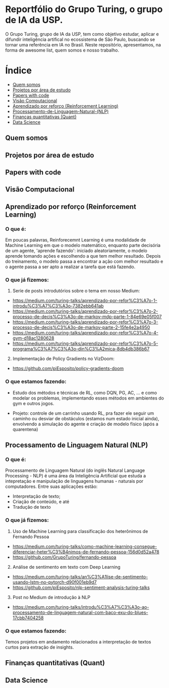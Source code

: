 # Reportfólio do Grupo Turing, o grupo de IA da USP.
O Grupo Turing, grupo de IA da USP, tem como objetivo estudar, aplicar e difundir inteligência artifical no ecossistema de São Paulo, buscando se tornar uma referência em IA no Brasil. Neste repositório, apresentamos, na forma de awesome list, quem somos e nosso trabalho.

# Índice
  * [Quem somos](#Quem-somos)
  * [Projetos por área de estudo](#Projetos-por-área-de-estudo)
  * [Papers with code](#Papers-with-code)
  * [Visão Computacional](#Visão-Computacional)
  * [Aprendizado por reforço (Reinforcement Learning)](#Aprendizado-por-reforço-(Reinforcement-Learning))
  * [Processamento-de-Linguagem-Natural-(NLP)](#)
  * [Finanças quantitativas (Quant)](#Finanças-quantitativas-(Quant))
  * [Data Science](#Data-Science)
  
## Quem somos

## Projetos por área de estudo

## Papers with code

## Visão Computacional

## Aprendizado por reforço (Reinforcement Learning)

### O que é:
Em poucas palavras, Reinforecemnt Learning é uma modalidade de Machine Learning em que o modelo matemático, enquanto parte decisória de um agente, 'aprende fazendo': iniciado aleatoriamente, o modelo aprende tomando ações e escolhendo a que tem melhor resultado. Depois do treinamento, o modelo passa a encontrar a ação com melhor resultado e o agente passa a ser apto a realizar a tarefa que está fazendo. 

### O que já fizemos:

 1. Seríe de posts introdutórios sobre o tema em nosso Medium:
  * https://medium.com/turing-talks/aprendizado-por-refor%C3%A7o-1-introdu%C3%A7%C3%A3o-7382ebb641ab
  * https://medium.com/turing-talks/aprendizado-por-refor%C3%A7o-2-processo-de-decis%C3%A3o-de-markov-mdp-parte-1-84e69e05f007
  * https://medium.com/turing-talks/aprendizado-por-refor%C3%A7o-3-processo-de-decis%C3%A3o-de-markov-parte-2-15fe4e2a4950
  * https://medium.com/turing-talks/aprendizado-por-refor%C3%A7o-4-gym-d18ac1280628
  * https://medium.com/turing-talks/aprendizado-por-refor%C3%A7o-5-programa%C3%A7%C3%A3o-din%C3%A2mica-8db4db386b67
 2. Implementação de Policy Gradients no VizDoom:
  * https://github.com/piEsposito/policy-gradients-doom
### O que estamos fazendo:
 * Estudo dos métodos e técnicas de RL, como DQN, PG, AC, ... e como modelar os problemas, implementando esses métodos em ambientes do gym e outros jogos. 

 * Projeto: controle de um carrinho usando RL, pra fazer ele seguir um caminho ou desviar de obstáculos (estamos num estado inicial ainda), envolvendo a simulação do agente e criação de modelo físico (após a quarentena)


## Processamento de Linguagem Natural (NLP)
### O que é:
Processamento de Linguagem Natural (do inglês Natural Language Processing - NLP) é uma área da Inteligência Artificial que estuda a intepretação e manipulação de linguagens humanas - naturais por computadores. Entre suas aplicações estão:
 * Interpretação de texto;
 * Criação de conteúdo, e até
 * Tradução de texto

### O que já fizemos:
 1. Uso de Machine Learning para classificação dos heterônimos de Fernando Pessoa
  * https://medium.com/turing-talks/como-machine-learning-consegue-diferenciar-heter%C3%B4nimos-de-fernando-pessoa-156d0d52a478
  * https://github.com/GrupoTuring/fernando-pessoa
  
 2. Análise de sentimento em texto com Deep Learning
  * https://medium.com/turing-talks/an%C3%A1lise-de-sentimento-usando-lstm-no-pytorch-d90f001eb9d7
  * https://github.com/piEsposito/nlp-sentiment-analysis-turing-talks
 
 3. Post no Medium de introdução à NLP
  * https://medium.com/turing-talks/introdu%C3%A7%C3%A3o-ao-processamento-de-linguagem-natural-com-baco-exu-do-blues-17cbb7404258
 
### O que estamos fazendo: 
Temos projetos em andamento relacionados a interpretação de textos curtos para extração de insights.

## Finanças quantitativas (Quant)

## Data Science
